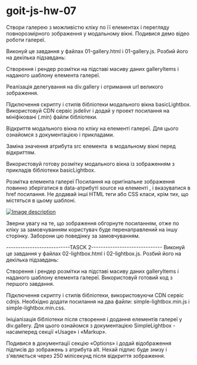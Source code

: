 # goit-js-hw-07

Створи галерею з можливістю кліку по її елементах і перегляду повнорозмірного зображення у модальному вікні. Подивися демо відео роботи галереї.

Виконуй це завдання у файлах 01-gallery.html і 01-gallery.js. Розбий його на декілька підзавдань:

Створення і рендер розмітки на підставі масиву даних galleryItems і наданого шаблону елемента галереї.

Реалізація делегування на div.gallery і отримання url великого зображення.

Підключення скрипту і стилів бібліотеки модального вікна basicLightbox. Використовуй CDN сервіс jsdelivr і додай у проект посилання на мініфіковані (.min) файли бібліотеки.

Відкриття модального вікна по кліку на елементі галереї. Для цього ознайомся з документацією і прикладами.

Заміна значення атрибута src елемента <img> в модальному вікні перед відкриттям.

Використовуй готову розмітку модального вікна із зображенням з прикладів бібліотеки basicLightbox.

Розмітка елемента галереї
Посилання на оригінальне зображення повинно зберігатися в data-атрибуті source на елементі <img>, і вказуватися в href посилання. Не додавай інші HTML теги або CSS класи, крім тих, що містяться в цьому шаблоні.

<div class="gallery__item">
  <a class="gallery__link" href="large-image.jpg">
    <img
      class="gallery__image"
      src="small-image.jpg"
      data-source="large-image.jpg"
      alt="Image description"
    />
  </a>
</div>

Зверни увагу на те, що зображення обгорнуте посиланням, отже по кліку за замовчуванням користувач буде перенаправлений на іншу сторінку. Заборони цю поведінку за замовчуванням.

---------------------------TASCK 2------------------------------
Виконуй це завдання у файлах 02-lightbox.html і 02-lightbox.js. Розбий його на декілька підзавдань:

Створення і рендер розмітки на підставі масиву даних galleryItems і наданого шаблону елемента галереї. Використовуй готовий код з першого завдання.

Підключення скрипту і стилів бібліотеки, використовуючи CDN сервіс cdnjs. Необхідно додати посилання на два файли: simple-lightbox.min.js і simple-lightbox.min.css.

Ініціалізація бібліотеки після створення і додання елементів галереї у div.gallery. Для цього ознайомся з документацією SimpleLightbox - насамперед секції «Usage» і «Markup».

Подивися в документації секцію «Options» і додай відображення підписів до зображень з атрибута alt. Нехай підпис буде знизу і з'являється через 250 мілісекунд після відкриття зображення.
